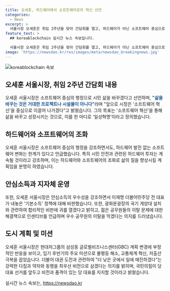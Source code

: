 ```yaml
---
title: 오세훈, 하드웨어에서 소프트웨어로의 혁신 선언
categories:
  - News
excerpt: >
  서울시장 오세훈은 취임 2주년을 맞아 간담회를 열고, 하드웨어가 아닌 소프트웨어 중심으로 행정을 바꾸겠다고 선언했다. 그는 시민들의 삶을 변화시키는 것은 물리적 성과가 아니라 소프트웨어 혁신이라며, 이를 일상혁명이라고 설명했다. 또한 기본소득과 안심소득에 대한 입장을 밝히고, 건설원가 문제와 현대차그룹의 계획 변경에 대해 언급했다. 뿐만 아니라 대권 도전과 관련하여 겸손한 입장을 보였다.
feature_text: >
  ## koreablockchain 실시간 뉴스 속보입니다.

  서울시장 오세훈은 취임 2주년을 맞아 간담회를 열고, 하드웨어가 아닌 소프트웨어 중심으로 행정을 바꾸겠다고 선언했다. 그는 시민들의 삶을 변화시키는 것은 물리적 성과가 아니라 소프트웨어 혁신이라며, 이를 일상혁명이라고 설명했다. 또한 기본소득과 안심소득에 대한 입장을 밝히고, 건설원가 문제와 현대차그룹의 계획 변경에 대해 언급했다. 뿐만 아니라 대권 도전과 관련하여 겸손한 입장을 보였다.
image: 'https://newsdao.kr/res/images/meta/newsdao_breakingnews.jpg'
---
```


<p><img src="https://newsdao.kr/res/images/meta/newsdao_breakingnews.jpg" alt="koreablockchain 속보" /></p>

<h2 data-ke-size="size26">오세훈 서울시장, 취임 2주년 간담회 내용</h2>

<p>오세훈 서울시장은 소프트웨어 중심의 행정으로 시민 삶을 바꾸겠다고 선언하며, <b><span style="color: #1a5490;">"삶을 바꾸는 것은 거대한 프로젝트나 시설물이 아니다"</span></b>라며 "앞으로 시정은 '소프트웨어 혁신'을 중심으로 이끌어 나가겠다"고 밝혔습니다. 그의 목표는 '소프트웨어 혁신'을 통해 삶을 바꾸고 성장시키는 것으로, 이를 한 마디로 '일상혁명'이라고 정의했습니다.</p>

<h2 data-ke-size="size26">하드웨어와 소프트웨어의 조화</h2>

<p>오세훈 서울시장은 소프트웨어 중심의 행정을 강조하면서도, 하드웨어 발전 없는 소프트웨어 변화는 한계가 있다고 언급했습니다. 특히 시민 안전과 관련된 하드웨어 투자는 계속될 것이라고 강조하며, 이는 하드웨어와 소프트웨어의 조화로 삶의 질을 향상시킬 계획임을 분명히 하였습니다.</p>

<h2 data-ke-size="size26">안심소득과 지자체 운영</h2>

<p>또한, 오세훈 서울시장은 안심소득의 우수성을 강조하면서 이재명 더불어민주당 전 대표가 내놓은 '기본소득' 정책에 대해 비판했습니다. 또한, 광화문광장의 국기 게양대 설치와 관련하여 합리적인 비판에 귀를 열겠다고 밝히고, 젊은 공무원들의 이탈 문제에 대한 해결책으로 인센티브를 언급하며 우수 공무원의 이탈을 막겠다는 의지를 드러냈습니다.</p>

<h2 data-ke-size="size26">도시 계획 및 미션</h2>

<p>오세훈 서울시장은 현대차그룹의 삼성동 글로벌비즈니스센터(GBC) 계획 변경에 부정적인 반응을 보이고, 임기 후반기의 주요 미션으로 불평등 해소, 교통체계 혁신, 저출산 극복을 꼽았습니다. 더불어 대권 도전과 관련하여 "더 낮은 곳에서 일에 매진하겠다"는 강력한 다짐과 약자와 동행을 최우선 비전으로 삼겠다는 의지를 밝히며, 국민의힘이 당 대표 선거를 앞두고 비전과 품격이 있는 당 대표를 지지할 것이라고 밝혔습니다.</p>
실시간 뉴스 속보는, <a href="https://newsdao.kr" rel="dofollow">https://newsdao.kr</a>


